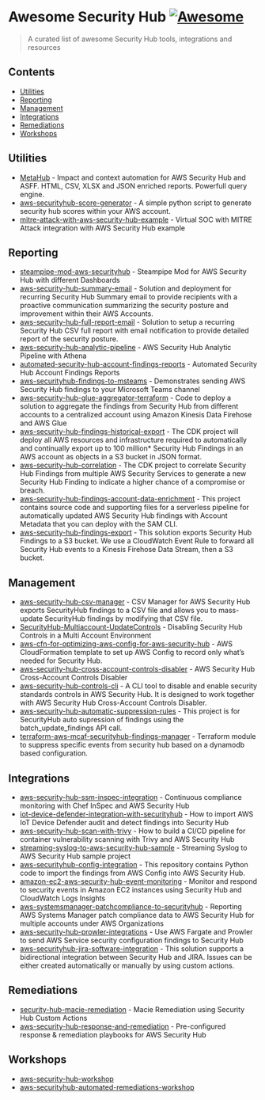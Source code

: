 # Awesome Security Hub [![Awesome](https://awesome.re/badge.svg)](https://awesome.re)

> A curated list of awesome Security Hub tools, integrations and resources

## Contents

- [Utilities](#utilities)
- [Reporting](#reporting)
- [Management](#management)
- [Integrations](#integrations)
- [Remediations](#remediations)
- [Workshops](#workshops)

## Utilities

- [MetaHub](https://github.com/gabrielsoltz/metahub) - Impact and context automation for AWS Security Hub and ASFF. HTML, CSV, XLSX and JSON enriched reports. Powerfull query engine.
- [aws-securityhub-score-generator](https://github.com/aws-samples/aws-securityhub-score-generator) - A simple python script to generate security hub scores within your AWS account.
- [mitre-attack-with-aws-security-hub-example](https://github.com/aws-samples/mitre-attack-with-aws-security-hub-example) - Virtual SOC with MITRE Attack integration with AWS Security Hub example

## Reporting

- [steampipe-mod-aws-securityhub](https://github.com/gabrielsoltz/steampipe-mod-aws-securityhub) - Steampipe Mod for AWS Security Hub with different Dashboards
- [aws-security-hub-summary-email](https://github.com/aws-samples/aws-security-hub-summary-email) - Solution and deployment for recurring Security Hub Summary email to provide recipients with a proactive communication summarizing the security posture and improvement within their AWS Accounts.
- [aws-security-hub-full-report-email](https://github.com/aws-samples/aws-security-hub-full-report-email) - Solution to setup a recurring Security Hub CSV full report with email notification to provide detailed report of the security posture.
- [aws-security-hub-analytic-pipeline](https://github.com/aws-samples/aws-security-hub-analytic-pipeline) - AWS Security Hub Analytic Pipeline with Athena
- [automated-security-hub-account-findings-reports](https://github.com/aws-samples/automated-security-hub-account-findings-reports) - Automated Security Hub Account Findings Reports
- [aws-securityhub-findings-to-msteams](https://github.com/aws-samples/aws-securityhub-findings-to-msteams) - Demonstrates sending AWS Security Hub findings to your Microsoft Teams channel
- [aws-security-hub-glue-aggregator-terraform](https://github.com/aws-samples/aws-security-hub-glue-aggregator-terraform) - Code to deploy a solution to aggregate the findings from Security Hub from different accounts to a centralized account using Amazon Kinesis Data Firehose and AWS Glue
- [aws-security-hub-findings-historical-export](https://github.com/aws-samples/aws-security-hub-findings-historical-export) - The CDK project will deploy all AWS resources and infrastructure required to automatically and continually export up to 100 million\* Security Hub Findings in an AWS account as objects in a S3 bucket in JSON format.
- [aws-security-hub-correlation](https://github.com/aws-samples/aws-security-hub-correlation) - The CDK project to correlate Security Hub Findings from multiple AWS Security Services to generate a new Security Hub Finding to indicate a higher chance of a compromise or breach.
- [aws-security-hub-findings-account-data-enrichment](https://github.com/aws-samples/aws-security-hub-findings-account-data-enrichment) - This project contains source code and supporting files for a serverless pipeline for automatically updated AWS Security Hub findings with Account Metadata that you can deploy with the SAM CLI.
- [aws-security-hub-findings-export](https://github.com/aws-samples/aws-security-hub-findings-export) - This solution exports Security Hub Findings to a S3 bucket. We use a CloudWatch Event Rule to forward all Security Hub events to a Kinesis Firehose Data Stream, then a S3 bucket.

## Management

- [aws-security-hub-csv-manager](https://github.com/aws-samples/aws-security-hub-csv-manager) - CSV Manager for AWS Security Hub exports SecurityHub findings to a CSV file and allows you to mass-update SecurityHub findings by modifying that CSV file.
- [SecurityHub-Multiaccount-UpdateControls](https://github.com/aws-samples/SecurityHub-Multiaccount-UpdateControls) - Disabling Security Hub Controls in a Multi Account Environment
- [aws-cfn-for-optimizing-aws-config-for-aws-security-hub](https://github.com/aws-samples/aws-cfn-for-optimizing-aws-config-for-aws-security-hub) - AWS CloudFormation template to set up AWS Config to record only what’s needed for Security Hub.
- [aws-security-hub-cross-account-controls-disabler](https://github.com/aws-samples/aws-security-hub-cross-account-controls-disabler) - AWS Security Hub Cross-Account Controls Disabler
- [aws-security-hub-controls-cli](https://github.com/aws-samples/aws-security-hub-controls-cli) - A CLI tool to disable and enable security standards controls in AWS Security Hub. It is designed to work together with AWS Security Hub Cross-Account Controls Disabler.
- [aws-security-hub-automatic-suppression-rules](https://github.com/aws-samples/aws-security-hub-automatic-suppression-rules) - This project is for SecurityHub auto supression of findings using the batch_update_findings API call.
- [terraform-aws-mcaf-securityhub-findings-manager](https://github.com/schubergphilis/terraform-aws-mcaf-securityhub-findings-manager) - Terraform module to suppress specific events from security hub based on a dynamodb based configuration.

## Integrations

- [aws-security-hub-ssm-inspec-integration](https://github.com/aws-samples/aws-security-hub-ssm-inspec-integration) - Continuous compliance monitoring with Chef InSpec and AWS Security Hub
- [iot-device-defender-integration-with-securityhub](https://github.com/aws-samples/iot-device-defender-integration-with-securityhub) - How to import AWS IoT Device Defender audit and detect findings into Security Hub
- [aws-security-hub-scan-with-trivy](https://github.com/aws-samples/aws-security-hub-scan-with-trivy) - How to build a CI/CD pipeline for container vulnerability scanning with Trivy and AWS Security Hub
- [streaming-syslog-to-aws-security-hub-sample](https://github.com/aws-samples/streaming-syslog-to-aws-security-hub-sample) - Streaming Syslog to AWS Security Hub sample project
- [aws-securityhub-config-integration](https://github.com/aws-samples/aws-securityhub-config-integration) - This repository contains Python code to import the findings from AWS Config into AWS Security Hub.
- [amazon-ec2-aws-security-hub-event-monitoring](https://github.com/aws-samples/amazon-ec2-aws-security-hub-event-monitoring) - Monitor and respond to security events in Amazon EC2 instances using Security Hub and CloudWatch Logs Insights
- [aws-systemsmanager-patchcompliance-to-securityhub](https://github.com/aws-samples/aws-systemsmanager-patchcompliance-to-securityhub) - Reporting AWS Systems Manager patch compliance data to AWS Security Hub for multiple accounts under AWS Organizations
- [aws-security-hub-prowler-integrations](https://github.com/aws-samples/aws-security-hub-prowler-integrations) - Use AWS Fargate and Prowler to send AWS Service security configuration findings to Security Hub
- [aws-securityhub-jira-software-integration](https://github.com/aws-samples/aws-securityhub-jira-software-integration) - This solution supports a bidirectional integration between Security Hub and JIRA. Issues can be either created automatically or manually by using custom actions.

## Remediations

- [security-hub-macie-remediation](https://github.com/aws-samples/security-hub-macie-remediation) - Macie Remediation using Security Hub Custom Actions
- [aws-security-hub-response-and-remediation](https://github.com/aws-samples/aws-security-hub-response-and-remediation) - Pre-configured response & remediation playbooks for AWS Security Hub

## Workshops

- [aws-security-hub-workshop](https://github.com/aws-samples/aws-security-hub-workshop)
- [aws-securityhub-automated-remediations-workshop](https://github.com/aws-samples/aws-securityhub-automated-remediations-workshop)
